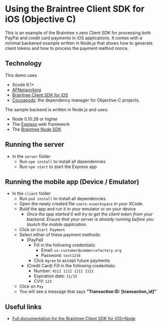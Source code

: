 # Using the Braintree Client SDK for iOS (Objective C)

This is an example of the Braintree v.zero Client SDK for processing both PayPal and credit card payments in iOS applications. It comes with a minimal backened example written in Node.js that shows how to generate client tokens and how to process the payment method nonce.

## Technology

This demo uses

* Xcode 6.1+
* [AFNetworking](http://github.com/AFNetworking/AFNetworking)
* [Braintree Client SDK for iOS](http://github.com/braintree/braintree_ios)
* [Cocoapods](http://cocoapods.org/): the dependency manager for Objective-C projects.

The sample backend is written in Node.js and uses:

* Node 0.10.26 or higher
* The [Express](http://expressjs.com/) web framework
* The [Braintree Node SDK](http://github.com/braintree/braintree_node)

## Running the server

* In the `server` folder
	* Run `npm install` to install all dependencies
	* Run `npm start` to start the Express app

## Running the mobile app (Device / Emulator)

* In the `client` folder
	* Run `pod install` to install all dependencies.
	* Open the newly created file `vzero.xcworkspace` in your XCode. 
	* Build the app and run it in your emulator or on your device
		* *Once the app started it will try to get the client token from your backend. Ensure that your server is already running before you launch the mobile application.*
	* Click on `Start Payment`
	* Select either of these payment methods:
		* (PayPal) 
			* Fill in the following credentials:
				* Email: `us-customer@commercefactory.org`
				* Password: `test1234`
			* Click `Agree` to accept future payments
		* (Credit Card) Fill in the following credentials:
			* Number: `4111 1111 1111 1111`
			* Expiration date: `11/15`
  			* CVV: `123`
	* Click on `Pay`
	* You will see a message that says __"Transaction ID: [transaction_id]"__


## Useful links

* [Full documentation for the Braintree Client SDK for iOS+Node](https://developers.braintreepayments.com/ios+node/start/overview) 
